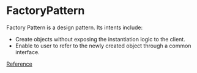 # FactoryPattern

Factory Pattern is a design pattern. Its intents include:

* Create objects without exposing the instantiation logic to the client.
* Enable to user to refer to the newly created object through a common interface.

[Reference](http://www.oodesign.com/factory-pattern.html)
